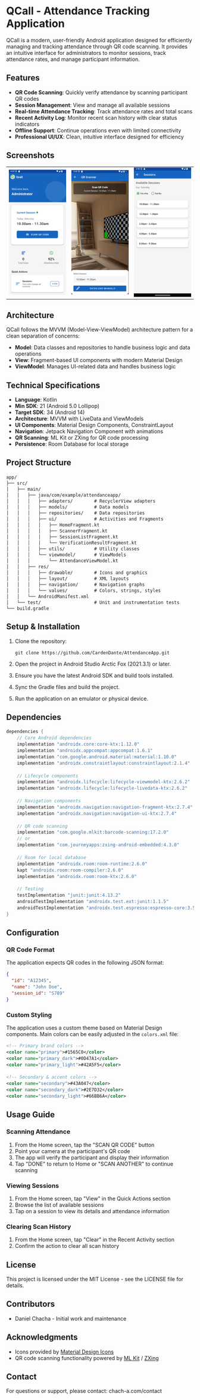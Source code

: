 # QCall - Attendance Tracking Application

QCall is a modern, user-friendly Android application designed for efficiently managing and tracking attendance through QR code scanning. It provides an intuitive interface for administrators to monitor sessions, track attendance rates, and manage participant information.

## Features

- **QR Code Scanning**: Quickly verify attendance by scanning participant QR codes
- **Session Management**: View and manage all available sessions
- **Real-time Attendance Tracking**: Track attendance rates and total scans
- **Recent Activity Log**: Monitor recent scan history with clear status indicators
- **Offline Support**: Continue operations even with limited connectivity
- **Professional UI/UX**: Clean, intuitive interface designed for efficiency

## Screenshots

<table>
  <tr>
    <td><img src="screenshots/home_screen.PNG" alt="Home Screen" width="200"/></td>
    <td><img src="screenshots/scanner_screen.PNG" alt="Scanner Screen" width="200"/></td>
    <td><img src="screenshots/sessions_screen.PNG" alt="Sessions Screen" width="200"/></td>
  </tr>
</table>

## Architecture

QCall follows the MVVM (Model-View-ViewModel) architecture pattern for a clean separation of concerns:

- **Model**: Data classes and repositories to handle business logic and data operations
- **View**: Fragment-based UI components with modern Material Design
- **ViewModel**: Manages UI-related data and handles business logic

## Technical Specifications

- **Language**: Kotlin
- **Min SDK**: 21 (Android 5.0 Lollipop)
- **Target SDK**: 34 (Android 14)
- **Architecture**: MVVM with LiveData and ViewModels
- **UI Components**: Material Design Components, ConstraintLayout
- **Navigation**: Jetpack Navigation Component with animations
- **QR Scanning**: ML Kit or ZXing for QR code processing
- **Persistence**: Room Database for local storage

## Project Structure

```
app/
├── src/
│   ├── main/
│   │   ├── java/com/example/attendanceapp/
│   │   │   ├── adapters/        # RecyclerView adapters
│   │   │   ├── models/          # Data models
│   │   │   ├── repositories/    # Data repositories
│   │   │   ├── ui/              # Activities and Fragments
│   │   │   │   ├── HomeFragment.kt
│   │   │   │   ├── ScannerFragment.kt
│   │   │   │   ├── SessionListFragment.kt
│   │   │   │   └── VerificationResultFragment.kt
│   │   │   ├── utils/           # Utility classes
│   │   │   └── viewmodel/       # ViewModels
│   │   │       └── AttendanceViewModel.kt
│   │   ├── res/
│   │   │   ├── drawable/        # Icons and graphics
│   │   │   ├── layout/          # XML layouts
│   │   │   ├── navigation/      # Navigation graphs
│   │   │   └── values/          # Colors, strings, styles
│   │   └── AndroidManifest.xml
│   └── test/                    # Unit and instrumentation tests
└── build.gradle
```

## Setup & Installation

1. Clone the repository:
   ```
   git clone https://github.com/CardenDante/AttendanceApp.git
   ```

2. Open the project in Android Studio Arctic Fox (2021.3.1) or later.

3. Ensure you have the latest Android SDK and build tools installed.

4. Sync the Gradle files and build the project.

5. Run the application on an emulator or physical device.

## Dependencies

```gradle
dependencies {
    // Core Android dependencies
    implementation "androidx.core:core-ktx:1.12.0"
    implementation "androidx.appcompat:appcompat:1.6.1"
    implementation "com.google.android.material:material:1.10.0"
    implementation "androidx.constraintlayout:constraintlayout:2.1.4"
    
    // Lifecycle components
    implementation "androidx.lifecycle:lifecycle-viewmodel-ktx:2.6.2"
    implementation "androidx.lifecycle:lifecycle-livedata-ktx:2.6.2"
    
    // Navigation components
    implementation "androidx.navigation:navigation-fragment-ktx:2.7.4"
    implementation "androidx.navigation:navigation-ui-ktx:2.7.4"
    
    // QR code scanning
    implementation "com.google.mlkit:barcode-scanning:17.2.0"
    // or
    implementation "com.journeyapps:zxing-android-embedded:4.3.0"
    
    // Room for local database
    implementation "androidx.room:room-runtime:2.6.0"
    kapt "androidx.room:room-compiler:2.6.0"
    implementation "androidx.room:room-ktx:2.6.0"
    
    // Testing
    testImplementation "junit:junit:4.13.2"
    androidTestImplementation "androidx.test.ext:junit:1.1.5"
    androidTestImplementation "androidx.test.espresso:espresso-core:3.5.1"
}
```

## Configuration

### QR Code Format

The application expects QR codes in the following JSON format:
```json
{
  "id": "A12345",
  "name": "John Doe",
  "session_id": "S789"
}
```

### Custom Styling

The application uses a custom theme based on Material Design components. Main colors can be easily adjusted in the `colors.xml` file:

```xml
<!-- Primary brand colors -->
<color name="primary">#1565C0</color>
<color name="primary_dark">#0D47A1</color>
<color name="primary_light">#42A5F5</color>

<!-- Secondary & accent colors -->
<color name="secondary">#43A047</color>
<color name="secondary_dark">#2E7D32</color>
<color name="secondary_light">#66BB6A</color>
```

## Usage Guide

### Scanning Attendance

1. From the Home screen, tap the "SCAN QR CODE" button
2. Point your camera at the participant's QR code
3. The app will verify the participant and display their information
4. Tap "DONE" to return to Home or "SCAN ANOTHER" to continue scanning

### Viewing Sessions

1. From the Home screen, tap "View" in the Quick Actions section
2. Browse the list of available sessions
3. Tap on a session to view its details and attendance information

### Clearing Scan History

1. From the Home screen, tap "Clear" in the Recent Activity section
2. Confirm the action to clear all scan history

## License

This project is licensed under the MIT License - see the LICENSE file for details.

## Contributors

- Daniel Chacha - Initial work and maintenance

## Acknowledgments

- Icons provided by [Material Design Icons](https://material.io/resources/icons/)
- QR code scanning functionality powered by [ML Kit](https://developers.google.com/ml-kit/vision/barcode-scanning) / [ZXing](https://github.com/zxing/zxing)

## Contact

For questions or support, please contact: chach-a.com/contact